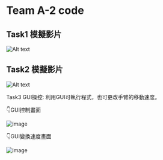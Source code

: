 # Team A-2 code

## Task1 模擬影片
![Alt text](https://youtu.be/_5Xv-JR7kB4)

## Task2 模擬影片
![Alt text](https://youtu.be/YnPk6M07ZD0)

Task3 GUI操控:
利用GUI可執行程式，也可更改手臂的移動速度。

 👇GUI控制畫面
 
![image](https://github.com/HappyKodalin/Team_A-2/assets/55493510/f1333059-2e8a-44d3-ada5-a1a21e031a00)

 👇GUI變換速度畫面
 
![image](https://github.com/HappyKodalin/Team_A-2/assets/55493510/966a8c4c-1b6d-4b55-adf8-8b4ecf591131)

